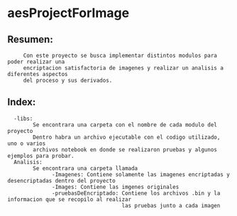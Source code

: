 # aesProjectForImage


## Resumen: 
         
         Con este proyecto se busca implementar distintos modulos para poder realizar una
         encriptacion satisfactoria de imagenes y realizar un analisis a diferentes aspectos
         del proceso y sus derivados.
        


## Index:
      
      -libs:
            Se encontrara una carpeta con el nombre de cada modulo del proyecto
            Dentro habra un archivo ejecutable con el codigo utilizado, uno o varios 
            archivos notebook en donde se realizaron pruebas y algunos ejemplos para probar.
      Analisis:
            Se encontrara una carpeta llamada
                  -Imagenes: Contiene solamente las imagenes encriptadas y desencriptadas dentro del proyecto
                  -Images: Contiene las imgenes originales
                  -pruebasDeEncriptado: Contiene los archivos .bin y la informacion que se recopilo al realizar 
                                        las pruebas junto a cada imagen
